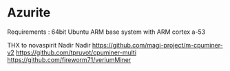# Azurite

Requirements : 64bit Ubuntu ARM base system with ARM cortex a-53

THX to 
novaspirit
Nadir Nadir
https://github.com/magi-project/m-cpuminer-v2
https://github.com/tpruvot/cpuminer-multi
https://github.com/fireworm71/veriumMiner
